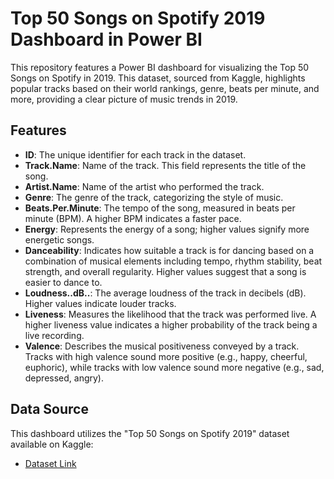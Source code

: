 # Top 50 Songs on Spotify 2019 Dashboard in Power BI

This repository features a Power BI dashboard for visualizing the Top 50 Songs on Spotify in 2019. This dataset, sourced from Kaggle, highlights popular tracks based on their world rankings, genre, beats per minute, and more, providing a clear picture of music trends in 2019.

## Features

- **ID**: The unique identifier for each track in the dataset.
- **Track.Name**: Name of the track. This field represents the title of the song.
- **Artist.Name**: Name of the artist who performed the track.
- **Genre**: The genre of the track, categorizing the style of music.
- **Beats.Per.Minute**: The tempo of the song, measured in beats per minute (BPM). A higher BPM indicates a faster pace.
- **Energy**: Represents the energy of a song; higher values signify more energetic songs.
- **Danceability**: Indicates how suitable a track is for dancing based on a combination of musical elements including tempo, rhythm stability, beat strength, and overall regularity. Higher values suggest that a song is easier to dance to.
- **Loudness..dB..**: The average loudness of the track in decibels (dB). Higher values indicate louder tracks.
- **Liveness**: Measures the likelihood that the track was performed live. A higher liveness value indicates a higher probability of the track being a live recording.
- **Valence**: Describes the musical positiveness conveyed by a track. Tracks with high valence sound more positive (e.g., happy, cheerful, euphoric), while tracks with low valence sound more negative (e.g., sad, depressed, angry).


## Data Source

This dashboard utilizes the "Top 50 Songs on Spotify 2019" dataset available on Kaggle:

- [Dataset Link](https://www.kaggle.com/datasets/leonardopena/top50spotify2019)


